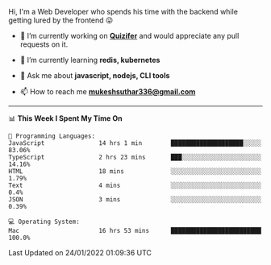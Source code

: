 Hi, I'm a Web Developer who spends his time with the backend while getting lured by the frontend 😜

- 🔭 I’m currently working on **[Quizifer](https://github.com/SutharMukesh/Quizifer/)** and would appreciate any pull requests on it.

- 🌱 I’m currently learning **redis, kubernetes**

- 💬 Ask me about **javascript, nodejs, CLI tools**

- 📫 How to reach me **mukeshsuthar336@gmail.com**

---
<!--START_SECTION:waka-->
📊 **This Week I Spent My Time On** 

```text
💬 Programming Languages: 
JavaScript               14 hrs 1 min        ████████████████████░░░░░   83.06% 
TypeScript               2 hrs 23 mins       ███░░░░░░░░░░░░░░░░░░░░░░   14.16% 
HTML                     18 mins             ░░░░░░░░░░░░░░░░░░░░░░░░░   1.79% 
Text                     4 mins              ░░░░░░░░░░░░░░░░░░░░░░░░░   0.4% 
JSON                     3 mins              ░░░░░░░░░░░░░░░░░░░░░░░░░   0.39%

💻 Operating System: 
Mac                      16 hrs 53 mins      █████████████████████████   100.0%

```


 Last Updated on 24/01/2022 01:09:36 UTC
<!--END_SECTION:waka-->
